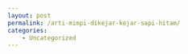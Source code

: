 ```yaml
---
layout: post
permalink: /arti-mimpi-dikejar-kejar-sapi-hitam/
categories:
    - Uncategorized
---
```


